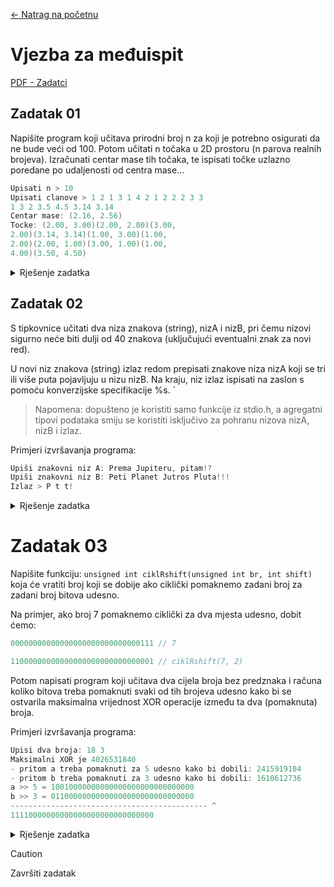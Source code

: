 [← Natrag na početnu](../../README.md#uvod-u-programiranje)

# Vjezba za međuispit

[PDF - Zadatci](https://www.fer.unizg.hr/_download/repository/14-Vje%C5%BEbaPrijeMI.pdf)

## Zadatak 01
Napišite program koji učitava prirodni broj n za koji je potrebno osigurati da ne bude veći od 100. Potom učitati n točaka u 2D prostoru (n parova realnih brojeva). Izračunati centar mase tih točaka, te ispisati točke uzlazno poredane po udaljenosti od centra mase…

```c
Upisati n > 10
Upisati clanove > 1 2 1 3 1 4 2 1 2 2 2 3 3
1 3 2 3.5 4.5 3.14 3.14
Centar mase: (2.16, 2.56)
Tocke: (2.00, 3.00)(2.00, 2.00)(3.00,
2.00)(3.14, 3.14)(1.00, 3.00)(1.00,
2.00)(2.00, 1.00)(3.00, 1.00)(1.00,
4.00)(3.50, 4.50)
```

<details>
<summary>Rješenje zadatka</summary>

```c
#include <stdio.h>
#include <math.h>

typedef struct {
	double x;
	double y;
} tocka_t;


double udaljenost(tocka_t t1, tocka_t t2) {
	double dx = t1.x - t2.x;
	double dy = t1.y - t2.y;

	return sqrt(dx*dx + dy*dy);
}

int main(void) {
	int n;

	do {
		printf("Upiši broj točaka <0, 100>:");
		scanf("%d", &n);
	} while (n <= 0 || n > 100);

	tocka_t tocke[n], centar_mase = {0};

	for (size_t i = 0; i < n; i++) {
		printf("Upiši točku: ");
		scanf("%lf %lf", &tocke[i].x, &tocke[i].y);
		centar_mase.x += tocke[i].x;
		centar_mase.y += tocke[i].y;
	}

	centar_mase.x /= n;
	centar_mase.y /= n;

	for (size_t i = 0; i < n - 1; i++) {
		for (int j = i + 1; j < n; j++) {
			if (udaljenost(tocke[j], centar_mase) < udaljenost(tocke[i], centar_mase)) {
				tocka_t temp = tocke[i];
				tocke[i] = tocke[j];
				tocke[j] = temp;
			}
		}
	}

	for (size_t i = 0; i < n; i++) {
		printf("(%.2lf, %.2lf)", tocke[i].x, tocke[i].y);
	}
}
```

</details>


## Zadatak 02
S tipkovnice učitati dva niza znakova (string), nizA i nizB, pri čemu nizovi sigurno neće biti dulji od 40 znakova (uključujući eventualni znak za novi red).

U novi niz znakova (string) izlaz redom prepisati znakove niza nizA koji se tri ili više puta pojavljuju u nizu nizB. Na kraju, niz izlaz ispisati na zaslon s pomoću konverzijske specifikacije %s.
`
> Napomena: dopušteno je koristiti samo funkcije iz stdio.h, a agregatni tipovi podataka smiju se koristiti isključivo za pohranu nizova nizA, nizB i izlaz.

Primjeri izvršavanja programa:
```c
Upiši znakovni niz A: Prema Jupiteru, pitam!?
Upiši znakovni niz B: Peti Planet Jutros Pluta!!!
Izlaz > P t t!
```

<details>
<summary>Rješenje zadatka</summary>

```c
#include <stdio.h>
#include <string.h>

#define CAP 40

int main(void) {
	char nizA[CAP + 1];
	char nizB[CAP + 1];
	char nizOut[CAP + 1];

	printf("Upiši znakovni niz A: ");
	fgets(nizA, CAP, stdin);
	printf("Upiši znakovni niz B: ");
	fgets(nizB, CAP, stdin);

	// Broji ponavljanje znakova niza B
	int freq[256] = {0};
	for (size_t i = 0; i < strlen(nizB); i++) {
		freq[nizB[i]]++;
	}

	// trenutni znak izlaznog niza
	size_t p = 0;
	for (size_t i = 0; i < strlen(nizA); i++) {
		if (freq[nizA[i]] >= 3) {
			nizOut[p++] = nizA[i];
		}
	}
	nizOut[p] = '\0';

	printf("Izlaz > %s\n", nizOut);
}
```

</details>


# Zadatak 03
Napišite funkciju: `unsigned int ciklRshift(unsigned int br, int shift)` koja će vratiti broj koji se dobije ako ciklički pomaknemo zadani broj za zadani broj bitova udesno.

Na primjer, ako broj 7 pomaknemo ciklički za dva mjesta udesno, dobit ćemo:

```c
00000000000000000000000000000111 // 7

11000000000000000000000000000001 // ciklRshift(7, 2)
```

Potom napisati program koji učitava dva cijela broja bez predznaka i računa koliko bitova treba pomaknuti svaki od tih brojeva udesno kako bi se ostvarila maksimalna vrijednost XOR operacije između ta dva (pomaknuta) broja.

Primjeri izvršavanja programa:
```c
Upisi dva broja: 18 3
Maksimalni XOR je 4026531840
- pritom a treba pomaknuti za 5 udesno kako bi dobili: 2415919104
- pritom b treba pomaknuti za 3 udesno kako bi dobili: 1610612736
a >> 5 = 10010000000000000000000000000000
b >> 3 = 01100000000000000000000000000000
-------------------------------------------- ^
11110000000000000000000000000000
```

<details>
<summary>Rješenje zadatka</summary>

```c
#include <stdio.h>

size_t ciklRshift(size_t br, size_t shift) {
	shift %= 8*sizeof(br);
	size_t ostatak = br << (8*sizeof(br) - shift);
	size_t shifted = br >> (shift);

	return shifted || ostatak;
}

int main(void) {

	size_t br1, br2;
	printf("Upiši dva broja: ");
	scanf("%zu %zu", &br1, &br2);

	size_t max = 0;
	size_t max_i = 0;
	size_t max_j = 0;

	for (size_t i = 0; i < 8*sizeof(br1); i++) {
		size_t c1 = ciklRshift(br1, i);
		for (size_t j = 0; j < 8*sizeof(br2); j++) {
			size_t c2 = ciklRshift(br2, j);

			if ((c1 ^ c2) > max) {
				max = c1 ^ c2;
				max_i = i;
				max_j = j;
			}


		}
	}

	// printf("Izlaz > %s\n", );
}
```

</details>

> [!caution]
> Završiti zadatak
